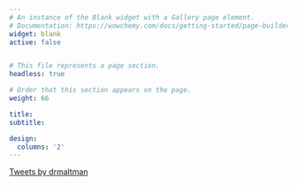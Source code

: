 ```yaml
---
# An instance of the Blank widget with a Gallery page element.
# Documentation: https://wowchemy.com/docs/getting-started/page-builder/
widget: blank
active: false


# This file represents a page section.
headless: true

# Order that this section appears on the page.
weight: 66

title: 
subtitle:

design:
  columns: '2'
---
```


<a class="twitter-timeline" data-width="250" data-height="500" href="https://twitter.com/drmaltman?ref_src=twsrc%5Etfw">Tweets by drmaltman</a> <script async src="https://platform.twitter.com/widgets.js" charset="utf-8"></script>
